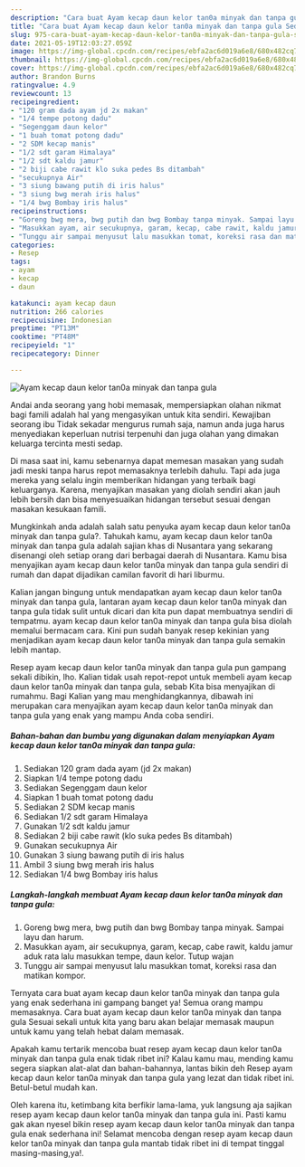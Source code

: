 ```yaml
---
description: "Cara buat Ayam kecap daun kelor tan0a minyak dan tanpa gula Sederhana dan Mudah Dibuat"
title: "Cara buat Ayam kecap daun kelor tan0a minyak dan tanpa gula Sederhana dan Mudah Dibuat"
slug: 975-cara-buat-ayam-kecap-daun-kelor-tan0a-minyak-dan-tanpa-gula-sederhana-dan-mudah-dibuat
date: 2021-05-19T12:03:27.059Z
image: https://img-global.cpcdn.com/recipes/ebfa2ac6d019a6e8/680x482cq70/ayam-kecap-daun-kelor-tan0a-minyak-dan-tanpa-gula-foto-resep-utama.jpg
thumbnail: https://img-global.cpcdn.com/recipes/ebfa2ac6d019a6e8/680x482cq70/ayam-kecap-daun-kelor-tan0a-minyak-dan-tanpa-gula-foto-resep-utama.jpg
cover: https://img-global.cpcdn.com/recipes/ebfa2ac6d019a6e8/680x482cq70/ayam-kecap-daun-kelor-tan0a-minyak-dan-tanpa-gula-foto-resep-utama.jpg
author: Brandon Burns
ratingvalue: 4.9
reviewcount: 13
recipeingredient:
- "120 gram dada ayam jd 2x makan"
- "1/4 tempe potong dadu"
- "Segenggam daun kelor"
- "1 buah tomat potong dadu"
- "2 SDM kecap manis"
- "1/2 sdt garam Himalaya"
- "1/2 sdt kaldu jamur"
- "2 biji cabe rawit klo suka pedes Bs ditambah"
- "secukupnya Air"
- "3 siung bawang putih di iris halus"
- "3 siung bwg merah iris halus"
- "1/4 bwg Bombay iris halus"
recipeinstructions:
- "Goreng bwg mera, bwg putih dan bwg Bombay tanpa minyak. Sampai layu dan harum."
- "Masukkan ayam, air secukupnya, garam, kecap, cabe rawit, kaldu jamur aduk rata lalu masukkan tempe, daun kelor. Tutup wajan"
- "Tunggu air sampai menyusut lalu masukkan tomat, koreksi rasa dan matikan kompor."
categories:
- Resep
tags:
- ayam
- kecap
- daun

katakunci: ayam kecap daun 
nutrition: 266 calories
recipecuisine: Indonesian
preptime: "PT13M"
cooktime: "PT48M"
recipeyield: "1"
recipecategory: Dinner

---
```



![Ayam kecap daun kelor tan0a minyak dan tanpa gula](https://img-global.cpcdn.com/recipes/ebfa2ac6d019a6e8/680x482cq70/ayam-kecap-daun-kelor-tan0a-minyak-dan-tanpa-gula-foto-resep-utama.jpg)

Andai anda seorang yang hobi memasak, mempersiapkan olahan nikmat bagi famili adalah hal yang mengasyikan untuk kita sendiri. Kewajiban seorang ibu Tidak sekadar mengurus rumah saja, namun anda juga harus menyediakan keperluan nutrisi terpenuhi dan juga olahan yang dimakan keluarga tercinta mesti sedap.

Di masa  saat ini, kamu sebenarnya dapat memesan masakan yang sudah jadi meski tanpa harus repot memasaknya terlebih dahulu. Tapi ada juga mereka yang selalu ingin memberikan hidangan yang terbaik bagi keluarganya. Karena, menyajikan masakan yang diolah sendiri akan jauh lebih bersih dan bisa menyesuaikan hidangan tersebut sesuai dengan masakan kesukaan famili. 



Mungkinkah anda adalah salah satu penyuka ayam kecap daun kelor tan0a minyak dan tanpa gula?. Tahukah kamu, ayam kecap daun kelor tan0a minyak dan tanpa gula adalah sajian khas di Nusantara yang sekarang disenangi oleh setiap orang dari berbagai daerah di Nusantara. Kamu bisa menyajikan ayam kecap daun kelor tan0a minyak dan tanpa gula sendiri di rumah dan dapat dijadikan camilan favorit di hari liburmu.

Kalian jangan bingung untuk mendapatkan ayam kecap daun kelor tan0a minyak dan tanpa gula, lantaran ayam kecap daun kelor tan0a minyak dan tanpa gula tidak sulit untuk dicari dan kita pun dapat membuatnya sendiri di tempatmu. ayam kecap daun kelor tan0a minyak dan tanpa gula bisa diolah memalui bermacam cara. Kini pun sudah banyak resep kekinian yang menjadikan ayam kecap daun kelor tan0a minyak dan tanpa gula semakin lebih mantap.

Resep ayam kecap daun kelor tan0a minyak dan tanpa gula pun gampang sekali dibikin, lho. Kalian tidak usah repot-repot untuk membeli ayam kecap daun kelor tan0a minyak dan tanpa gula, sebab Kita bisa menyajikan di rumahmu. Bagi Kalian yang mau menghidangkannya, dibawah ini merupakan cara menyajikan ayam kecap daun kelor tan0a minyak dan tanpa gula yang enak yang mampu Anda coba sendiri.

<!--inarticleads1-->

##### Bahan-bahan dan bumbu yang digunakan dalam menyiapkan Ayam kecap daun kelor tan0a minyak dan tanpa gula:

1. Sediakan 120 gram dada ayam (jd 2x makan)
1. Siapkan 1/4 tempe potong dadu
1. Sediakan Segenggam daun kelor
1. Siapkan 1 buah tomat potong dadu
1. Sediakan 2 SDM kecap manis
1. Sediakan 1/2 sdt garam Himalaya
1. Gunakan 1/2 sdt kaldu jamur
1. Sediakan 2 biji cabe rawit (klo suka pedes Bs ditambah)
1. Gunakan secukupnya Air
1. Gunakan 3 siung bawang putih di iris halus
1. Ambil 3 siung bwg merah iris halus
1. Sediakan 1/4 bwg Bombay iris halus




<!--inarticleads2-->

##### Langkah-langkah membuat Ayam kecap daun kelor tan0a minyak dan tanpa gula:

1. Goreng bwg mera, bwg putih dan bwg Bombay tanpa minyak. Sampai layu dan harum.
1. Masukkan ayam, air secukupnya, garam, kecap, cabe rawit, kaldu jamur aduk rata lalu masukkan tempe, daun kelor. Tutup wajan
1. Tunggu air sampai menyusut lalu masukkan tomat, koreksi rasa dan matikan kompor.




Ternyata cara buat ayam kecap daun kelor tan0a minyak dan tanpa gula yang enak sederhana ini gampang banget ya! Semua orang mampu memasaknya. Cara buat ayam kecap daun kelor tan0a minyak dan tanpa gula Sesuai sekali untuk kita yang baru akan belajar memasak maupun untuk kamu yang telah hebat dalam memasak.

Apakah kamu tertarik mencoba buat resep ayam kecap daun kelor tan0a minyak dan tanpa gula enak tidak ribet ini? Kalau kamu mau, mending kamu segera siapkan alat-alat dan bahan-bahannya, lantas bikin deh Resep ayam kecap daun kelor tan0a minyak dan tanpa gula yang lezat dan tidak ribet ini. Betul-betul mudah kan. 

Oleh karena itu, ketimbang kita berfikir lama-lama, yuk langsung aja sajikan resep ayam kecap daun kelor tan0a minyak dan tanpa gula ini. Pasti kamu gak akan nyesel bikin resep ayam kecap daun kelor tan0a minyak dan tanpa gula enak sederhana ini! Selamat mencoba dengan resep ayam kecap daun kelor tan0a minyak dan tanpa gula mantab tidak ribet ini di tempat tinggal masing-masing,ya!.

